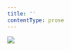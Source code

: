 ```yaml
---
title: ''
contentType: prose
---
```


<section>

![](../Images/obalka_zena_sedmi_klicu.jpg)

</section>
